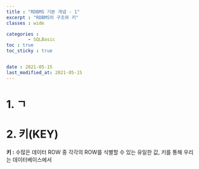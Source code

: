 ```yaml
---
title : "RDBMS 기본 개념 - 1"
excerpt : "RDBMS의 구조와 키"
classes : wide

categories : 
        - SQLBasic
toc : true
toc_sticky : true


date : 2021-05-15
last_modified_at: 2021-05-15
---
```


# 1. ㄱ

# 2. 키(KEY)

__키 :__ 수많은 데이터 ROW 중 각각의 ROW를 식별할 수 있는 유일한 값, 키를 통해 우리는 데이터베이스에서 


